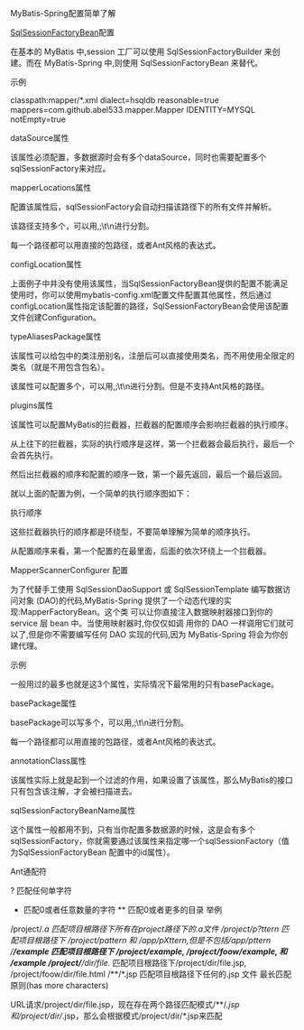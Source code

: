 MyBatis-Spring配置简单了解

[SqlSessionFactoryBean](https://mybatis.github.io/spring/zh/factorybean.html)配置

在基本的 MyBatis 中,session 工厂可以使用 SqlSessionFactoryBuilder 来创建。而在 MyBatis-Spring 中,则使用 SqlSessionFactoryBean 来替代。

示例

<bean id="sqlSessionFactory" class="org.mybatis.spring.SqlSessionFactoryBean">
  <property name="dataSource" ref="dataSource"/>
  <property name="mapperLocations">
    <array>
      <value>classpath:mapper/*.xml</value>
    </array>
  </property>
  <property name="typeAliasesPackage" value="com.isea533.mybatis.model"/>
  <property name="plugins">
    <array>
      <bean class="com.github.pagehelper.PageHelper">
        <property name="properties">
          <value>
            dialect=hsqldb
            reasonable=true
          </value>
        </property>
      </bean>
      <bean class="com.github.abel533.mapperhelper.MapperInterceptor">
        <property name="properties">
          <value>
            mappers=com.github.abel533.mapper.Mapper
            IDENTITY=MYSQL
            notEmpty=true
          </value>
        </property>
      </bean>
    </array>
  </property>
</bean>

dataSource属性

该属性必须配置，多数据源时会有多个dataSource，同时也需要配置多个sqlSessionFactory来对应。

mapperLocations属性

配置该属性后，sqlSessionFactory会自动扫描该路径下的所有文件并解析。

该路径支持多个，可以用,;\t\n进行分割。

每一个路径都可以用直接的包路径，或者Ant风格的表达式。

configLocation属性

上面例子中并没有使用该属性，当SqlSessionFactoryBean提供的配置不能满足使用时，你可以使用mybatis-config.xml配置文件配置其他属性，然后通过configLocation属性指定该配置的路径，SqlSessionFactoryBean会使用该配置文件创建Configuration。

typeAliasesPackage属性

该属性可以给包中的类注册别名，注册后可以直接使用类名，而不用使用全限定的类名（就是不用包含包名）。

该属性可以配置多个，可以用,;\t\n进行分割。但是不支持Ant风格的路径。

plugins属性

该属性可以配置MyBatis的拦截器，拦截器的配置顺序会影响拦截器的执行顺序。

从上往下的拦截器，实际的执行顺序是这样，第一个拦截器会最后执行，最后一个会首先执行。

然后出拦截器的顺序和配置的顺序一致，第一个最先返回，最后一个最后返回。

就以上面的配置为例，一个简单的执行顺序图如下：

执行顺序

这些拦截器执行的顺序都是环绕型，不要简单理解为简单的顺序执行。

从配置顺序来看，第一个配置的在最里面，后面的依次环绕上一个拦截器。

MapperScannerConfigurer 配置

为了代替手工使用 SqlSessionDaoSupport 或 SqlSessionTemplate 编写数据访问对象 (DAO)的代码,MyBatis-Spring 提供了一个动态代理的实现:MapperFactoryBean。这个类 可以让你直接注入数据映射器接口到你的 service 层 bean 中。当使用映射器时,你仅仅如调 用你的 DAO 一样调用它们就可以了,但是你不需要编写任何 DAO 实现的代码,因为 MyBatis-Spring 将会为你创建代理。

示例

<bean class="org.mybatis.spring.mapper.MapperScannerConfigurer">
    <property name="basePackage" value="com.isea533.mybatis.mapper"/>
    <property name="annotationClass" value="XXX"/>
    <property name="sqlSessionFactoryBeanName" ref="sqlSessionFactory"/>
</bean>

一般用过的最多也就是这3个属性，实际情况下最常用的只有basePackage。

basePackage属性

basePackage可以写多个，可以用,;\t\n进行分割。

每一个路径都可以用直接的包路径，或者Ant风格的表达式。

annotationClass属性

该属性实际上就是起到一个过滤的作用，如果设置了该属性，那么MyBatis的接口只有包含该注解，才会被扫描进去。

sqlSessionFactoryBeanName属性

这个属性一般都用不到，只有当你配置多数据源的时候，这是会有多个sqlSessionFactory，你就需要通过该属性来指定哪一个sqlSessionFactory（值为SqlSessionFactoryBean <bean>配置中的id属性）。

Ant通配符

? 匹配任何单字符
* 匹配0或者任意数量的字符
** 匹配0或者更多的目录
举例

/project/*.a 匹配项目根路径下所有在project路径下的.a文件
/project/p?ttern 匹配项目根路径下 /project/pattern 和 /app/pXttern,但是不包括/app/pttern
/**/example 匹配项目根路径下 /project/example, /project/foow/example, 和 /example
/project/**/dir/file.* 匹配项目根路径下/project/dir/file.jsp, /project/foow/dir/file.html
/**/*.jsp 匹配项目根路径下任何的.jsp 文件
最长匹配原则(has more characters)

URL请求/project/dir/file.jsp，现在存在两个路径匹配模式/**/*.jsp和/project/dir/*.jsp，那么会根据模式/project/dir/*.jsp来匹配